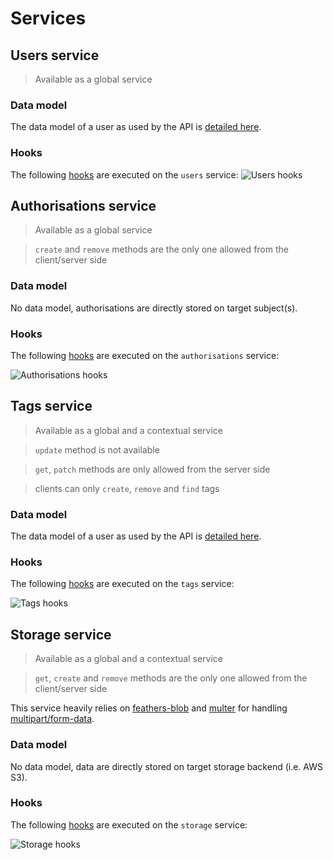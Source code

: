 # Services

## Users service

> Available as a global service

### Data model

The data model of a user as used by the API is [detailed here](../../architecture/DATAMODEL.MD#user-data-model).

### Hooks

The following [hooks](./HOOKS.MD) are executed on the `users` service:
![Users hooks](https://raw.githubusercontent.com/kalisio/kdk/master/images/Users%20Hooks%20Diagram.png)

## Authorisations service

> Available as a global service

> `create` and `remove` methods are the only one allowed from the client/server side

### Data model

No data model, authorisations are directly stored on target subject(s).

### Hooks

The following [hooks](./HOOKS.MD) are executed on the `authorisations` service:

![Authorisations hooks](https://raw.githubusercontent.com/kalisio/kdk/master/images/Authorisations%20Hooks%20Diagram.png)

## Tags service

> Available as a global and a contextual service

> `update` method is not available

> `get`, `patch` methods are only allowed from the server side

> clients can only `create`, `remove` and `find` tags

### Data model

The data model of a user as used by the API is [detailed here](../../architecture/DATAMODEL.MD#tag-data-model).

### Hooks

The following [hooks](./HOOKS.MD) are executed on the `tags` service:

![Tags hooks](https://raw.githubusercontent.com/kalisio/kdk/master/images/Tags%20Hooks%20Diagram.png)

## Storage service

> Available as a global and a contextual service

> `get`, `create` and `remove` methods are the only one allowed from the client/server side

This service heavily relies on [feathers-blob](https://github.com/feathersjs-ecosystem/feathers-blob) and [multer](https://github.com/expressjs/multer) for handling [multipart/form-data](https://docs.feathersjs.com/guides/advanced/file-uploading.html#feathers-blob-with-multipart-support).

### Data model

No data model, data are directly stored on target storage backend (i.e. AWS S3).

### Hooks

The following [hooks](./HOOKS.MD) are executed on the `storage` service:

![Storage hooks](https://raw.githubusercontent.com/kalisio/kdk/master/images/Storage%20Hooks%20Diagram.png)

